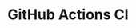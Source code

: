 # GitHub Actions CI










































































































































































































































































































































































































































































































































































































































































































































































































































































































































































































































































































































































































































































































































































































































































































































































































































































































































































































































































































































































































































































































































































































































































































































































































































































































































































































































































































































































































































































































































































































































































